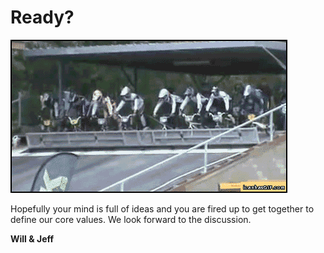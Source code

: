 # Ready?
![Ready?](https://raw.githubusercontent.com/sigma512/outlearn-culture-homework/master/assets/ready_set_no-71597.gif?token=AIjswjFuc73KaozqSJcvbSiNRT5cVzKwks5V6F80wA%3D%3D)

Hopefully your mind is full of ideas and you are fired up to get together to define our core values. We look forward to the discussion.

**Will & Jeff**
